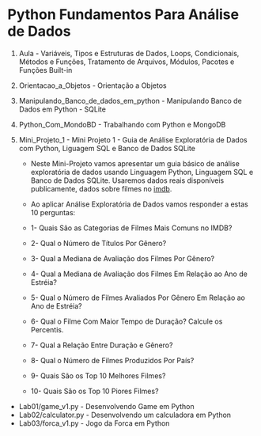 # Python Fundamentos Para Análise de Dados


1. Aula - Variáveis, Tipos e Estruturas de Dados, Loops, Condicionais, Métodos e Funções, Tratamento de Arquivos, Módulos, Pacotes e Funções Built-in
1. Orientacao_a_Objetos - Orientação a Objetos
1. Manipulando_Banco_de_dados_em_python - Manipulando Banco de Dados em Python - SQLite
1. Python_Com_MondoBD - Trabalhando com Python e MongoDB
1. Mini_Projeto_1 - Mini Projeto 1 - Guia de Análise Exploratória de Dados com Python, Liguagem SQL e Banco de Dados SQLite

    - Neste Mini-Projeto vamos apresentar um guia básico de análise exploratória de dados usando Linguagem Python, Linguagem SQL e Banco de Dados SQLite. Usaremos dados reais disponíveis publicamente, dados sobre filmes no [imdb](https://www.imdb.com/interfaces/).
    
    - Ao aplicar Análise Exploratória de Dados vamos responder a estas 10 perguntas:
    
    - 1- Quais São as Categorias de Filmes Mais Comuns no IMDB?
    - 2- Qual o Número de Títulos Por Gênero?
    - 3- Qual a Mediana de Avaliação dos Filmes Por Gênero?
    - 4- Qual a Mediana de Avaliação dos Filmes Em Relação ao Ano de Estréia?
    - 5- Qual o Número de Filmes Avaliados Por Gênero Em Relação ao Ano de Estréia?
    - 6- Qual o Filme Com Maior Tempo de Duração? Calcule os Percentis.
    - 7- Qual a Relação Entre Duração e Gênero?
    - 8- Qual o Número de Filmes Produzidos Por País?
    - 9- Quais São os Top 10 Melhores Filmes?
    - 10- Quais São os Top 10 Piores Filmes?

- Lab01/game_v1.py - Desenvolvendo Game em Python
- Lab02/calculator.py - Desenvolvendo um calculadora em Python
- Lab03/forca_v1.py - Jogo da Forca em Python
